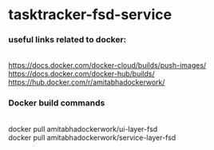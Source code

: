 # tasktracker-fsd-service



### useful links related to docker:
<br> https://docs.docker.com/docker-cloud/builds/push-images/
<br> https://docs.docker.com/docker-hub/builds/
<br> https://hub.docker.com/r/amitabhadockerwork/

### Docker build commands
<br>  docker pull amitabhadockerwork/ui-layer-fsd
<br>  docker pull amitabhadockerwork/service-layer-fsd
